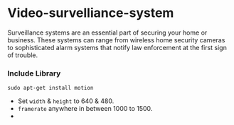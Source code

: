 # Video-survelliance-system

Surveillance systems are an essential part of securing your home or business. These systems can range from wireless home security cameras to sophisticated alarm systems that notify law enforcement at the first sign of trouble.

### Include Library
```sudo apt-get install motion```

- Set `width` & `height` to 640 & 480.
- `framerate` anywhere in between 1000 to 1500.
- 
